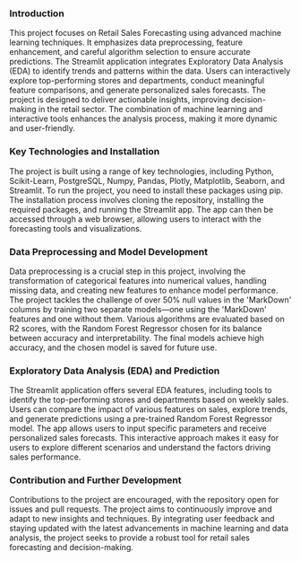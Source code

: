 ### Introduction

This project focuses on Retail Sales Forecasting using advanced machine learning techniques. It emphasizes data preprocessing, feature enhancement, and careful algorithm selection to ensure accurate predictions. The Streamlit application integrates Exploratory Data Analysis (EDA) to identify trends and patterns within the data. Users can interactively explore top-performing stores and departments, conduct meaningful feature comparisons, and generate personalized sales forecasts. The project is designed to deliver actionable insights, improving decision-making in the retail sector. The combination of machine learning and interactive tools enhances the analysis process, making it more dynamic and user-friendly.

### Key Technologies and Installation

The project is built using a range of key technologies, including Python, Scikit-Learn, PostgreSQL, Numpy, Pandas, Plotly, Matplotlib, Seaborn, and Streamlit. To run the project, you need to install these packages using pip. The installation process involves cloning the repository, installing the required packages, and running the Streamlit app. The app can then be accessed through a web browser, allowing users to interact with the forecasting tools and visualizations.

### Data Preprocessing and Model Development

Data preprocessing is a crucial step in this project, involving the transformation of categorical features into numerical values, handling missing data, and creating new features to enhance model performance. The project tackles the challenge of over 50% null values in the 'MarkDown' columns by training two separate models—one using the 'MarkDown' features and one without them. Various algorithms are evaluated based on R2 scores, with the Random Forest Regressor chosen for its balance between accuracy and interpretability. The final models achieve high accuracy, and the chosen model is saved for future use.

### Exploratory Data Analysis (EDA) and Prediction

The Streamlit application offers several EDA features, including tools to identify the top-performing stores and departments based on weekly sales. Users can compare the impact of various features on sales, explore trends, and generate predictions using a pre-trained Random Forest Regressor model. The app allows users to input specific parameters and receive personalized sales forecasts. This interactive approach makes it easy for users to explore different scenarios and understand the factors driving sales performance.

### Contribution and Further Development

Contributions to the project are encouraged, with the repository open for issues and pull requests. The project aims to continuously improve and adapt to new insights and techniques. By integrating user feedback and staying updated with the latest advancements in machine learning and data analysis, the project seeks to provide a robust tool for retail sales forecasting and decision-making.
